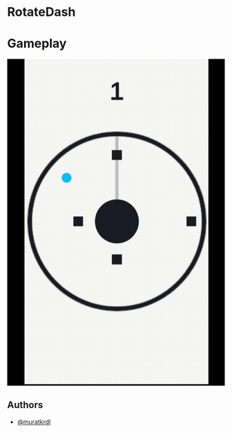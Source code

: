 
# RotateDash





# Gameplay

<img src="https://github.com/muratkrdl/RotateDash/blob/main/Gameplay.gif" width="auto">


## Authors

- [@muratkrdl](https://github.com/muratkrdl)


